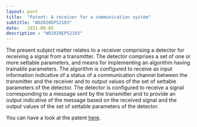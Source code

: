 ```yaml
---
layout: post
title:  "Patent: A receiver for a communication system"
subtitle: "WO2020EP52103"
date:   2021-08-05
description : "WO2020EP52103"
---
```


The present subject matter relates to a receiver comprising a detector for receiving a signal from a transmitter. The detector comprises a set of one or more settable parameters, and means for implementing an algorithm having trainable parameters. The algorithm is configured to receive as input information indicative of a status of a communication channel between the transmitter and the receiver and to output values of the set of settable parameters of the detector. The detector is configured to receive a signal corresponding to a message sent by the transmitter and to provide an output indicative of the message based on the received signal and the output values of the set of settable parameters of the detector.

You can have a look at the patent [here](https://worldwide.espacenet.com/patent/search/family/069400550/publication/WO2021151477A1?q=pn%3DWO2021151477A1).






